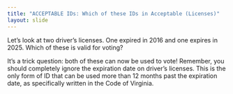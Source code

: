 ```yaml
---
title: "ACCEPTABLE IDs: Which of these IDs in Acceptable (Licenses)"
layout: slide
---
```


Let’s look at two driver’s licenses. One expired in 2016 and one expires in 2025. Which of these is valid for voting?

It’s a trick question: both of these can now be used to vote! Remember, you should completely ignore the expiration date on driver’s licenses. This is the only form of ID that can be used more than 12 months past the expiration date, as specifically written in the Code of Virginia.
